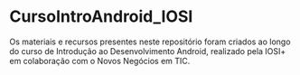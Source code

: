 # CursoIntroAndroid_IOSI
Os materiais e recursos presentes neste repositório foram criados ao longo do curso de Introdução ao Desenvolvimento Android, realizado pela IOSI+ em colaboração com o Novos Negócios em TIC.
